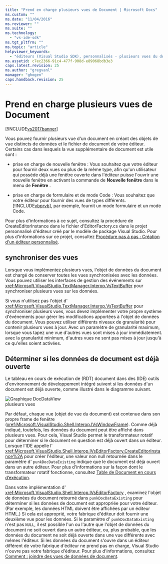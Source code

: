 ```yaml
---
title: "Prend en charge plusieurs vues de Document | Microsoft Docs"
ms.custom: ""
ms.date: "11/04/2016"
ms.reviewer: ""
ms.suite: ""
ms.technology: 
  - "vs-ide-sdk"
ms.tgt_pltfrm: ""
ms.topic: "article"
helpviewer_keywords: 
  - "éditeurs (Visual Studio SDK), personnalisés - plusieurs vues du document"
ms.assetid: c7ec2366-91c4-477f-908d-e89068bdb3e3
caps.latest.revision: 25
ms.author: "gregvanl"
manager: "ghogen"
caps.handback.revision: 25
---
```

# Prend en charge plusieurs vues de Document
[!INCLUDE[vs2017banner](../code-quality/includes/vs2017banner.md)]

Vous pouvez fournir plusieurs vue d'un document en créant des objets de vue distincts de données et le fichier de document de votre éditeur.  Certains cas dans lesquels la vue supplémentaire de document est utile sont :  
  
-   prise en charge de nouvelle fenêtre : Vous souhaitez que votre éditeur pour fournir deux vues ou plus de la même type, afin qu'un utilisateur qui possède déjà une fenêtre ouverte dans l'éditeur puisse l'ouvrir une nouvelle fenêtre en activant la commande de **Nouvelle fenêtre** dans le menu de **Fenêtre** .  
  
-   prise en charge de formulaire et de mode Code : Vous souhaitez que votre éditeur pour fournir des vues de types différents.  [!INCLUDE[vbprvb](../code-quality/includes/vbprvb_md.md)], par exemple, fournit un mode formulaire et un mode Code.  
  
 Pour plus d'informations à ce sujet, consultez la procédure de CreateEditorInstance dans le fichier d'EditorFactory.cs dans le projet personnalisé d'éditeur créé par le modèle de package Visual Studio.  Pour plus d'informations sur ce projet, consultez [Procédure pas à pas : Création d'un éditeur personnalisé](../extensibility/walkthrough-creating-a-custom-editor.md).  
  
## synchroniser des vues  
 Lorsque vous implémentez plusieurs vues, l'objet de données du document est chargé de conserver toutes les vues synchronisées avec les données.  Vous pouvez utiliser les interfaces de gestion des événements sur <xref:Microsoft.VisualStudio.TextManager.Interop.VsTextBuffer> pour synchroniser plusieurs vues sur les données.  
  
 Si vous n'utilisez pas l'objet d' <xref:Microsoft.VisualStudio.TextManager.Interop.VsTextBuffer> pour synchroniser plusieurs vues, vous devez implémenter votre propre système d'événements pour gérer les modifications apportées à l'objet de données du document.  Vous pouvez utiliser différents niveaux de granularité pour contenir plusieurs vues à jour.  Avec un paramètre de granularité maximum, lorsque vous tapez une vue d'autres vues sont mises à jour immédiatement.  avec la granularité minimum, d'autres vues ne sont pas mises à jour jusqu'à ce qu'elles soient activées.  
  
## Déterminer si les données de document est déjà ouverte  
 Le tableau en cours de exécution de \(RDT\) document dans des \(IDE\) outils d'environnement de développement intégré suivent si les données d'un document est déjà ouverte, comme illustré dans le diagramme suivant.  
  
 ![Graphique DocDataView](~/extensibility/media/docdataview.gif "Docdataview")  
plusieurs vues  
  
 Par défaut, chaque vue \(objet de vue du document\) est contenue dans son propre frame de fenêtre \(<xref:Microsoft.VisualStudio.Shell.Interop.IVsWindowFrame>\).  Comme déjà indiqué, toutefois, les données du document peut être affiché dans plusieurs vues.  Pour cela, Visual Studio permet le transformateur rotatif pour déterminer si le document en question est déjà ouvert dans un éditeur.  Lorsque l'IDE appelle l' <xref:Microsoft.VisualStudio.Shell.Interop.IVsEditorFactory.CreateEditorInstance%2A> pour créer l'éditeur, une valeur non null retournée dans le paramètre d' `punkDocDataExisting` indique que le document est déjà ouvert dans un autre éditeur.  Pour plus d'informations sur la façon dont le transformateur rotatif fonctionne, consultez [Table de Document en cours d’exécution](../extensibility/internals/running-document-table.md).  
  
 Dans votre implémentation d' <xref:Microsoft.VisualStudio.Shell.Interop.IVsEditorFactory> , examinez l'objet de données du document retourné dans `punkDocDataExisting` pour déterminer si les données de document est appropriée pour votre éditeur.  \(Par exemple, les données HTML doivent être affichées par un éditeur HTML.\) Si cela est approprié, votre fabrique d'éditeur doit fournir une deuxième vue pour les données.  Si le paramètre d' `punkDocDataExisting` n'est pas `NULL`, il est possible l'un ou l'autre que l'objet de données du document ne soit ouvert dans un autre éditeur, ou, plus probable, que les données du document ne soit déjà ouverte dans une vue différente avec mêmes l'éditeur.  Si les données du document s'ouvre dans un éditeur différent de votre fabrique d'éditeur ne prend pas en charge, Visual Studio n'ouvre pas votre fabrique d'éditeur.  Pour plus d'informations, consultez [Comment : joindre des vues de données de document](../extensibility/how-to-attach-views-to-document-data.md).